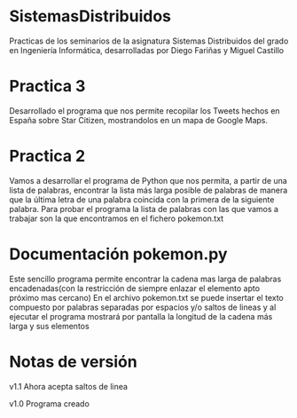 # SistemasDistribuidos
Practicas de los seminarios de la asignatura Sistemas Distribuidos del grado en Ingeniería Informática, desarrolladas por Diego Fariñas y Miguel Castillo

# Practica 3
Desarrollado el programa que nos permite recopilar los Tweets hechos en España sobre Star Citizen, mostrandolos en un mapa de Google Maps.

# Practica 2
Vamos a desarrollar el programa de Python que nos permita, a partir de una lista de
palabras, encontrar la lista más larga posible de palabras de manera que la última letra de
una palabra coincida con la primera de la siguiente palabra. Para probar el programa la lista
de palabras con las que vamos a trabajar son la que encontramos en el fichero pokemon.txt

# Documentación pokemon.py
Este sencillo programa permite encontrar la cadena mas larga de palabras encadenadas(con la restricción de siempre enlazar el elemento apto próximo mas cercano)
En el archivo pokemon.txt se puede insertar el texto compuesto por palabras separadas por espacios y/o saltos de lineas y al ejecutar el programa mostrará por pantalla la longitud de la cadena más larga y sus elementos

# Notas de versión

v1.1 Ahora acepta saltos de linea

v1.0 Programa creado